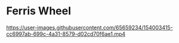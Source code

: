 # Ferris Wheel


https://user-images.githubusercontent.com/65659234/154003415-cc6997ab-699c-4a31-8579-d02cd70f6ae1.mp4

